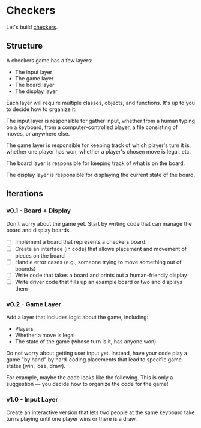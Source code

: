 # Checkers

Let's build [checkers](https://en.wikipedia.org/wiki/Draughts).

## Structure

A checkers game has a few layers:

- The input layer
- The game layer
- The board layer
- The display layer

Each layer will require multiple classes, objects, and functions.  It's up to you to decide how to organize it.

The input layer is responsible for gather input, whether from a human typing on a keyboard, from a computer-controlled player, a file consisting of moves, or anywhere else.

The game layer is responsible for keeping track of which player's turn it is, whether one player has won, whether a player's chosen move is legal, etc.

The board layer is responsible for keeping track of what is on the board.

The display layer is responsible for displaying the current state of the board.

## Iterations

### v0.1 - Board + Display

Don't worry about the game yet.  Start by writing code that can manage the board and display boards.

- [ ] Implement a board that represents a checkers board.
- [ ] Create an interface (in code) that allows placement and movement of pieces on the board
- [ ] Handle error cases (e.g., someone trying to move something out of bounds)
- [ ] Write code that takes a board and prints out a human-friendly display
- [ ] Write driver code that fills up an example board or two and displays them

### v0.2 - Game Layer

Add a layer that includes logic about the game, including:

- Players
- Whether a move is legal
- The state of the game (whose turn is it, has anyone won)

Do not worry about getting user input yet.  Instead, have your code play a game "by hand" by hard-coding placements that lead to specific game states (win, lose, draw).

For example, maybe the code looks like the following.  This is only a suggestion — you decide how to organize the code for the game!

### v1.0 - Input Layer

Create an interactive version that lets two people at the same keyboard take turns playing until one player wins or there is a draw.
